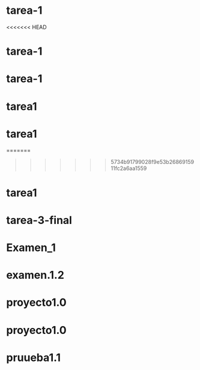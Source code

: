 # tarea-1
<<<<<<< HEAD
# tarea-1
# tarea-1
# tarea1
# tarea1
=======
>>>>>>> 5734b91799028f9e53b2686915911fc2a6aa1559
# tarea1
# tarea-3-final
# Examen_1
# examen.1.2
# proyecto1.0
# proyecto1.0
# pruueba1.1
